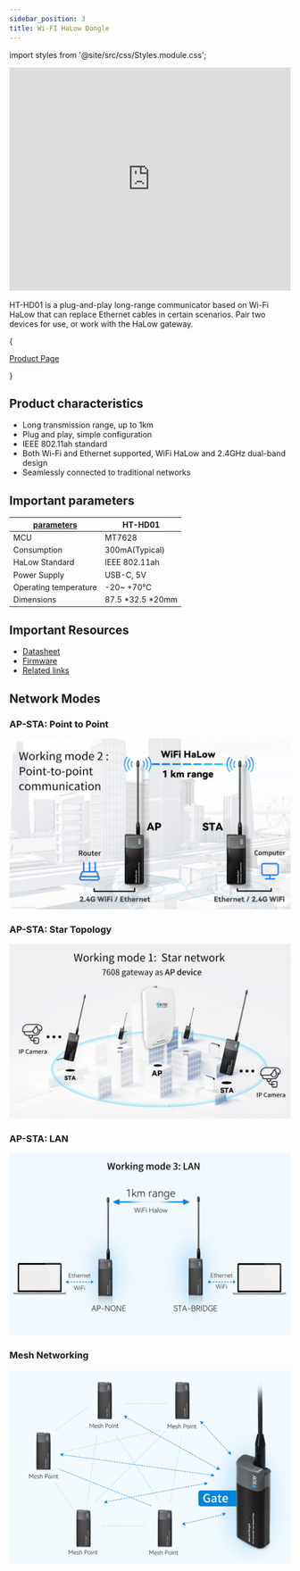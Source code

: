 ```yaml
---
sidebar_position: 3
title: Wi-FI HaLow Dongle
---
```


import styles from '@site/src/css/Styles.module.css';

<iframe
  width="100%"
  height="400"
  src="https://www.youtube.com/embed/yv7G51lyqAw?start=29s"
  title="Dongle"
  frameborder="0"
  allow="accelerometer; autoplay; clipboard-write; encrypted-media; gyroscope; picture-in-picture"
  allowfullscreen
></iframe>


HT-HD01 is a plug-and-play long-range communicator based on Wi-Fi HaLow that can replace Ethernet cables in certain scenarios. Pair two devices for use, or work with the HaLow gateway.


{<div className={styles.btnContainer}>
  <a href="https://heltec.org/project/ht-hd01/" className={styles.btnLink1}>
    Product Page
  </a>
</div>}

## Product characteristics
- Long transmission range, up to 1km
- Plug and play, simple configuration
- IEEE 802.11ah standard
- Both Wi-Fi and Ethernet supported, WiFi HaLow and 2.4GHz dual-band design
- Seamlessly connected to traditional networks

## Important parameters
| [parameters](https://resource.heltec.cn/download/HT-HR01/Datasheet/HT-HR01_V1.0.0.pdf)         | HT-HD01       |
|--------------------|----------------------------|
|MCU     |	   		MT7628          |
|Consumption  |     		300mA(Typical)         |
|HaLow Standard     |   	IEEE 802.11ah           |
|Power Supply    | 			USB-C, 5V  |
|Operating temperature         |  		-20~ +70℃|
|Dimensions       |  87.5 *32.5 *20mm |

## Important Resources
- [Datasheet](https://resource.heltec.cn/download/HT-HD01/HT-HD01_Rev.1.0.0.pdf)
- [Firmware](https://resource.heltec.cn/download/HT-HD01/firmware)
- [Related links](https://resource.heltec.cn/download/HT-HD01/)


## Network Modes

### AP-STA: Point to Point
![AP-STA Point to Point](./img/04.jpg)

### AP-STA: Star Topology
![AP-STA Star Topology](./img/17.webp)

### AP-STA: LAN
![AP-STA LAN](./img/19.jpg)

### Mesh Networking
![Mesh Networking](./img/18.jpg)
